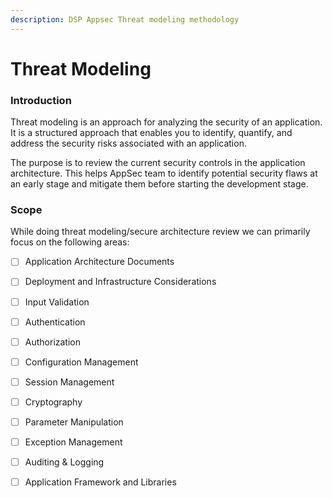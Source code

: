 ```yaml
---
description: DSP Appsec Threat modeling methodology
---
```


# Threat Modeling

### Introduction

Threat modeling is an approach for analyzing the security of an application. It is a structured approach that enables you to identify, quantify, and address the security risks associated with an application. 

The purpose is to review the current security controls in the application architecture. This helps AppSec team to identify potential security flaws at an early stage and mitigate them before starting the development stage.

### Scope

While doing threat modeling/secure architecture review we can primarily focus on the following areas:

* [ ]  Application Architecture Documents
* [ ]  Deployment and Infrastructure Considerations
* [ ]  Input Validation
* [ ]  Authentication
* [ ]  Authorization
* [ ]  Configuration Management
* [ ]  Session Management
* [ ]  Cryptography
* [ ]  Parameter Manipulation
* [ ]  Exception Management
* [ ]  Auditing & Logging
* [ ]  Application Framework and Libraries









